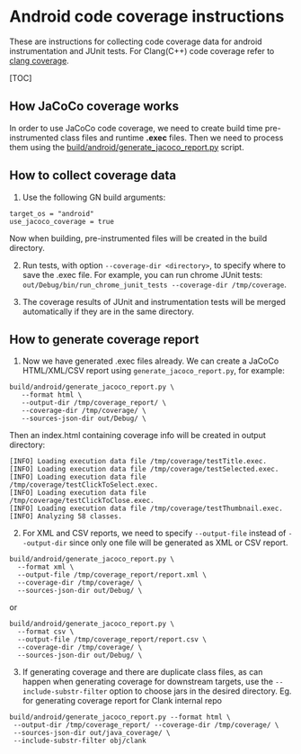 # Android code coverage instructions

These are instructions for collecting code coverage data for android
instrumentation and JUnit tests. For Clang(C++) code coverage refer to [clang coverage].

[TOC]

## How JaCoCo coverage works

In order to use JaCoCo code coverage, we need to create build time pre-instrumented
class files and runtime **.exec** files. Then we need to process them using the
[build/android/generate_jacoco_report.py](https://source.chromium.org/chromium/chromium/src/+/main:build/android/generate_jacoco_report.py) script.

## How to collect coverage data

1. Use the following GN build arguments:

  ```gn
  target_os = "android"
  use_jacoco_coverage = true
  ```

   Now when building, pre-instrumented files will be created in the build directory.

2. Run tests, with option `--coverage-dir <directory>`, to specify where to save
   the .exec file. For example, you can run chrome JUnit tests:
   `out/Debug/bin/run_chrome_junit_tests --coverage-dir /tmp/coverage`.

3. The coverage results of JUnit and instrumentation tests will be merged
   automatically if they are in the same directory.

## How to generate coverage report

1. Now we have generated .exec files already. We can create a JaCoCo HTML/XML/CSV
   report using `generate_jacoco_report.py`, for example:

  ```shell
  build/android/generate_jacoco_report.py \
     --format html \
     --output-dir /tmp/coverage_report/ \
     --coverage-dir /tmp/coverage/ \
     --sources-json-dir out/Debug/ \
  ```
   Then an index.html containing coverage info will be created in output directory:

  ```
  [INFO] Loading execution data file /tmp/coverage/testTitle.exec.
  [INFO] Loading execution data file /tmp/coverage/testSelected.exec.
  [INFO] Loading execution data file /tmp/coverage/testClickToSelect.exec.
  [INFO] Loading execution data file /tmp/coverage/testClickToClose.exec.
  [INFO] Loading execution data file /tmp/coverage/testThumbnail.exec.
  [INFO] Analyzing 58 classes.
  ```

2. For XML and CSV reports, we need to specify `--output-file` instead of `--output-dir` since
   only one file will be generated as XML or CSV report.
  ```shell
  build/android/generate_jacoco_report.py \
    --format xml \
    --output-file /tmp/coverage_report/report.xml \
    --coverage-dir /tmp/coverage/ \
    --sources-json-dir out/Debug/ \
  ```

   or

  ```shell
  build/android/generate_jacoco_report.py \
    --format csv \
    --output-file /tmp/coverage_report/report.csv \
    --coverage-dir /tmp/coverage/ \
    --sources-json-dir out/Debug/ \
  ```
3. If generating coverage and there are duplicate class files, as can happen
   when generating coverage for downstream targets, use the
   `--include-substr-filter` option to choose jars in the desired directory. Eg.
   for generating coverage report for Clank internal repo
  ```shell
  build/android/generate_jacoco_report.py --format html \
   --output-dir /tmp/coverage_report/ --coverage-dir /tmp/coverage/ \
   --sources-json-dir out/java_coverage/ \
   --include-substr-filter obj/clank
  ```

[clang coverage]: https://chromium.googlesource.com/chromium/src/+/HEAD/docs/testing/code_coverage.md
